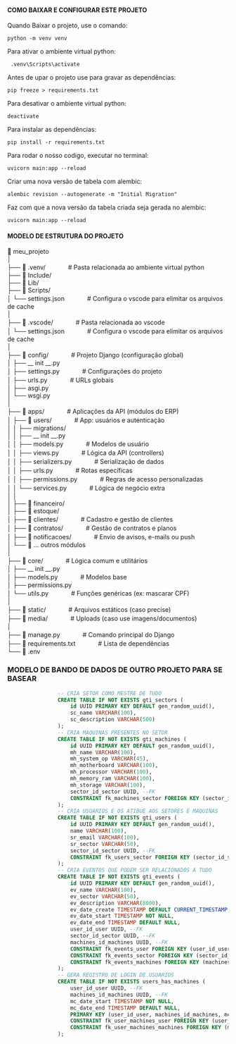 #### COMO BAIXAR E CONFIGURAR ESTE PROJETO

 Quando Baixar o projeto, use o comando: <br/>
~~~
python -m venv venv
~~~

Para ativar o ambiente virtual python: <br/>
~~~
 .venv\Scripts\activate 
~~~

Antes de upar o projeto use para gravar as dependências: <br/>
~~~
pip freeze > requirements.txt
~~~

Para desativar o ambiente virtual python: <br/>
~~~
deactivate
~~~

Para instalar as dependências: <br/>
~~~
pip install -r requirements.txt
~~~

Para rodar o nosso codigo, executar no terminal: <br />
~~~
uvicorn main:app --reload
~~~

Criar uma nova versão de tabela com alembic: <br />
~~~
alembic revision --autogenerate -m "Initial Migration"
~~~

Faz com que a nova versão da tabela criada seja gerada no alembic: <br />
~~~
uvicorn main:app --reload
~~~


#### MODELO DE ESTRUTURA DO PROJETO



📁 meu_projeto <br/>
│ <br/>
├── 📁 .venv/ㅤㅤㅤㅤ# Pasta relacionada ao ambiente virtual python <br/>
├── 📁 Include/  <br/>
├── 📁 Lib/  <br/>
├── 📁 Scripts/  <br/>
│   └── settings.jsonㅤㅤㅤㅤ# Configura o vscode para elimitar os arquivos de cache <br/>
│ <br/>
├── 📁 .vscode/ㅤㅤㅤㅤ# Pasta relacionada ao vscode <br/>
│   └── settings.jsonㅤㅤㅤㅤ# Configura o vscode para elimitar os arquivos de cache <br/>
│ <br/>
├── 📁 config/ㅤㅤㅤㅤ# Projeto Django (configuração global) <br/>
│   ├── __ init __.py <br/>
│   ├── settings.pyㅤㅤㅤㅤ# Configurações do projeto <br/>
│   ├── urls.pyㅤㅤㅤㅤ# URLs globais <br/>
│   ├── asgi.py <br/>
│   └── wsgi.py <br/>
│ <br/>
├── 📁 apps/ㅤㅤㅤㅤ# Aplicações da API (módulos do ERP) <br/>
│   ├── 📁 users/ㅤㅤㅤㅤ# App: usuários e autenticação <br/>
│   │   ├── migrations/ <br/>
│   │   ├── __ init __.py <br/>
│   │   ├── models.pyㅤㅤㅤㅤ# Modelos de usuário <br/>
│   │   ├── views.pyㅤㅤㅤㅤ# Lógica da API (controllers) <br/>
│   │   ├── serializers.pyㅤㅤㅤㅤ# Serialização de dados <br/>
│   │   ├── urls.pyㅤㅤㅤㅤ# Rotas específicas <br/>
│   │   ├── permissions.pyㅤㅤㅤㅤ# Regras de acesso personalizadas <br/>
│   │   └── services.pyㅤㅤㅤㅤ# Lógica de negócio extra <br/>
│   │ <br/>
│   ├── 📁 financeiro/ <br/>
│   ├── 📁 estoque/ <br/>
│   ├── 📁 clientes/ㅤㅤㅤㅤ# Cadastro e gestão de clientes <br/>
│   ├── 📁 contratos/ㅤㅤㅤㅤ# Gestão de contratos e planos <br/>
│   ├── 📁 notificacoes/ㅤㅤㅤㅤ# Envio de avisos, e-mails ou push <br/>
│   └── 📁 ... outros módulos <br/>
│ <br/>
├── 📁 core/ㅤㅤㅤㅤ# Lógica comum e utilitários <br/>
│   ├── __ init __.py <br/>
│   ├── models.pyㅤㅤㅤㅤ# Modelos base <br/>
│   ├── permissions.py <br/>
│   └── utils.pyㅤㅤㅤㅤ# Funções genéricas (ex: mascarar CPF) <br/>
│ <br/>
├── 📁 static/ㅤㅤㅤㅤ# Arquivos estáticos (caso precise) <br/>
├── 📁 media/ㅤㅤㅤㅤ# Uploads (caso use imagens/documentos) <br/>
│ <br/>
├── 📄 manage.pyㅤㅤㅤㅤ# Comando principal do Django <br/>
├── 📄 requirements.txtㅤㅤㅤㅤ# Lista de dependências <br/>
└── 📄 .env  <br/>


### MODELO DE BANDO DE DADOS DE OUTRO PROJETO PARA SE BASEAR

~~~sql
                -- CRIA SETOR COMO MESTRE DE TUDO
                CREATE TABLE IF NOT EXISTS gti_sectors (
                    id UUID PRIMARY KEY DEFAULT gen_random_uuid(),
                    sc_name VARCHAR(100),
                    sc_description VARCHAR(500)
                );
                -- CRIA MAQUINAS PRESENTES NO SETOR
                CREATE TABLE IF NOT EXISTS gti_machines (
                    id UUID PRIMARY KEY DEFAULT gen_random_uuid(),
                    mh_name VARCHAR(100),
                    mh_system_op VARCHAR(45),
                    mh_motherboard VARCHAR(100),
                    mh_processor VARCHAR(100),
                    mh_memory_ram VARCHAR(100),
                    mh_storage VARCHAR(100),
                    sector_id_sector UUID, --FK
                    CONSTRAINT fk_machines_sector FOREIGN KEY (sector_id_sector) REFERENCES gti_sectors(id)
                );
                -- CRIA USUARIOS E OS ATIBUE AOS SETORES E MAQUINAS
                CREATE TABLE IF NOT EXISTS gti_users (
                    id UUID PRIMARY KEY DEFAULT gen_random_uuid(),
                    name VARCHAR(100),
                    sr_email VARCHAR(100),
                    sr_sector VARCHAR(50),
                    sector_id_sector UUID, --FK
                    CONSTRAINT fk_users_sector FOREIGN KEY (sector_id_sector) REFERENCES gti_sectors(id)
                );
                -- CRIA EVENTOS QUE PODEM SER RELACIONADOS A TUDO
                CREATE TABLE IF NOT EXISTS gti_events (
                    id UUID PRIMARY KEY DEFAULT gen_random_uuid(),
                    ev_name VARCHAR(100),
                    ev_sector VARCHAR(50),
                    ev_description VARCHAR(8000),
                    ev_date_create TIMESTAMP DEFAULT CURRENT_TIMESTAMP,
                    ev_date_start TIMESTAMP NOT NULL,
                    ev_date_end TIMESTAMP DEFAULT NULL,
                    user_id_user UUID, --FK
                    sector_id_sector UUID, --FK
                    machines_id_machines UUID, --FK
                    CONSTRAINT fk_events_user FOREIGN KEY (user_id_user) REFERENCES gti_users(id),
                    CONSTRAINT fk_events_sector FOREIGN KEY (sector_id_sector) REFERENCES gti_sectors(id),
                    CONSTRAINT fk_events_machines FOREIGN KEY (machines_id_machines) REFERENCES gti_machines(id)
                );
                -- GERA REGISTRO DE LOGIN DE USUARIOS
                CREATE TABLE IF NOT EXISTS users_has_machines (
                    user_id_user UUID, --FK
                    machines_id_machines UUID, --FK
                    mc_date_start TIMESTAMP NOT NULL,
                    mc_date_end TIMESTAMP DEFAULT NULL,
                    PRIMARY KEY (user_id_user, machines_id_machines, mc_date_start),
                    CONSTRAINT fk_user_machines_user FOREIGN KEY (user_id_user) REFERENCES gti_sectors(id),
                    CONSTRAINT fk_user_machines_machines FOREIGN KEY (machines_id_machines) REFERENCES gti_machines(id)
                );
~~~
